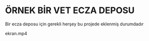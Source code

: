 <h1> ÖRNEK BİR VET ECZA DEPOSU</h1>

<p>Bir ecza deposu için gerekli herşey bu projede eklenmiş durumdadır </p>

ekran.mp4

